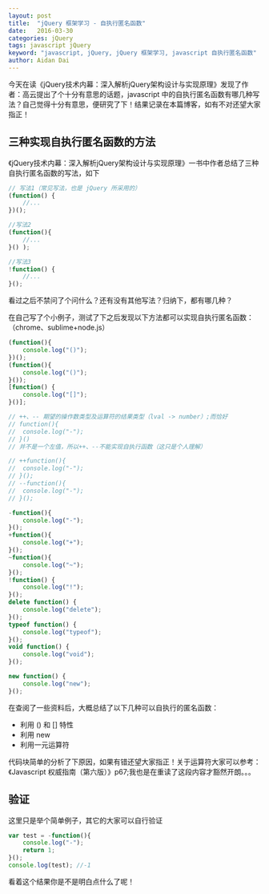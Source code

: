 ```yaml
---
layout: post
title:  "jQuery 框架学习 - 自执行匿名函数"
date:   2016-03-30
categories: jQuery
tags: javascript jQuery
keyword: "javascript, jQuery, jQuery 框架学习, javascript 自执行匿名函数"
author: Aidan Dai
---
```


今天在读《jQuery技术内幕：深入解析jQuery架构设计与实现原理》发现了作者：高云提出了个十分有意思的话题，javascript 中的自执行匿名函数有哪几种写法？自己觉得十分有意思，便研究了下！结果记录在本篇博客，如有不对还望大家指正！

## 三种实现自执行匿名函数的方法

《jQuery技术内幕：深入解析jQuery架构设计与实现原理》一书中作者总结了三种自执行匿名函数的写法，如下

```javascript
// 写法1（常见写法，也是 jQuery 所采用的）
(function() {
    //...
})();

//写法2
(function(){
    //...
}() );

//写法3
!function() {
    //...
}();
```

看过之后不禁问了个问什么？还有没有其他写法？归纳下，都有哪几种？

在自己写了个小例子，测试了下之后发现以下方法都可以实现自执行匿名函数：（chrome、sublime+node.js）

```javascript
(function(){
	console.log("()");
})();
(function(){
	console.log("()");
}());
[function() {
	console.log("[]");
}()];

// ++、-- 期望的操作数类型及运算符的结果类型（lval -> number）;而恰好
// function(){
// 	console.log("-");
// }()
// 并不是一个左值，所以++、--不能实现自执行函数（这只是个人理解）

// ++function(){
// 	console.log("-");
// }();
// --function(){
// 	console.log("-");
// }();

-function(){
	console.log("-");
}();
+function(){
	console.log("+");
}();
~function(){
	console.log("~");
}();
!function() {
	console.log("!");
}();
delete function() {
	console.log("delete");
}();
typeof function() {
	console.log("typeof");
}();
void function() {
	console.log("void");
}();

new function() {
	console.log("new");
}();
```

在查阅了一些资料后，大概总结了以下几种可以自执行的匿名函数：

- 利用 () 和 [] 特性
- 利用 new
- 利用一元运算符

代码块简单的分析了下原因，如果有错还望大家指正！关于运算符大家可以参考：《Javascript 权威指南（第六版）》p67;我也是在重读了这段内容才豁然开朗。。。

## 验证

这里只是举个简单例子，其它的大家可以自行验证

```javascript
var test = -function(){
	console.log("-");
    return 1;
}();
console.log(test); //-1
```

看着这个结果你是不是明白点什么了呢！

